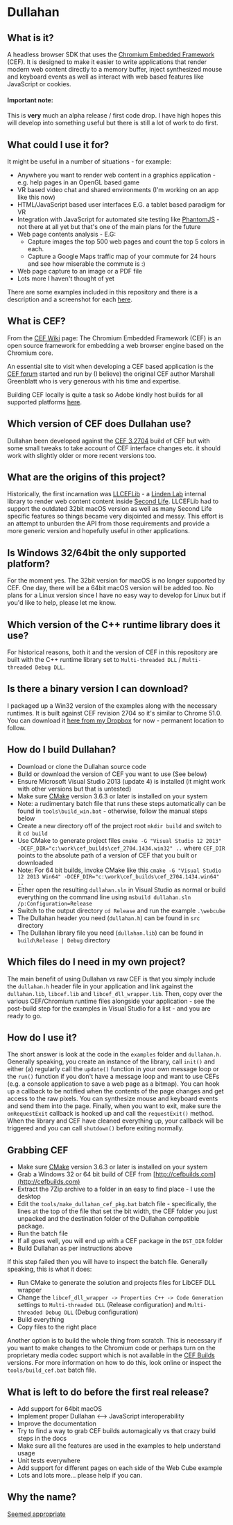 # Dullahan

## What is it?

A headless browser SDK that uses the [Chromium Embedded Framework](https://en.wikipedia.org/wiki/Chromium_Embedded_Framework) (CEF). It is designed to make it easier to write applications that render modern web content directly to a memory buffer, inject synthesized mouse and keyboard events as well as interact with web based features like JavaScript or cookies.

#### **Important note**: 
This is __very__ much an alpha release / first code drop. I have high hopes this will develop into something useful but there is still a lot of work to do first.

## What could I use it for?

It might be useful in a number of situations - for example:

* Anywhere you want to render web content in a graphics application - e.g. help pages in an OpenGL based game
* VR based video chat and shared environments (I'm working on an app like this now)
* HTML/JavaScript based user interfaces E.G. a tablet based paradigm for VR
* Integration with JavaScript for automated site testing like [PhantomJS](http://phantomjs.org/) - not there at all yet but that's one of the main plans for the future
* Web page contents analysis - E.G:
  * Capture images the top 500 web pages and count the top 5 colors in each.
  * Capture a Google Maps traffic map of your commute for 24 hours and see how miserable the commute is :)
* Web page capture to an image or a PDF file
* Lots more I haven't thought of yet

There are some examples included in this repository and there is a description and a screenshot for each [here](./examples/README.md). 

## What is CEF?

From the [CEF Wiki](https://en.wikipedia.org/wiki/Chromium_Embedded_Framework) page: The Chromium Embedded Framework (CEF) is an open source framework for embedding a web browser engine based on the Chromium core. 

An essential site to visit when developing a CEF based application is the [CEF forum](http://magpcss.org/ceforum/) started and run by (I believe) the original CEF author Marshall Greenblatt who is very generous with his time and expertise.

Building CEF locally is quite a task so Adobe kindly host builds for all supported platforms [here](http://cefbuilds.com).

## Which version of CEF does Dullahan use?

Dullahan been developed against the [CEF 3.2704](https://cefbuilds.com) build of CEF but with some small tweaks to take account of CEF interface changes etc. it should work with slightly older or more recent versions too.

## What are the origins of this project?

Historically, the first incarnation was [LLCEFLib](https://bitbucket.org/lindenlab/3p-llceflib) - a [Linden Lab](http://lindenlab.com) internal library to render web content content inside [Second Life](http://secondlife.com). LLCEFLib had to support the outdated 32bit macOS version as well as many Second Life specific features so things became very disjointed and messy. This effort is an attempt to unburden the API from those requirements and provide a more generic version and hopefully useful in other applications.

## Is Windows 32/64bit the only supported platform?

For the moment yes. The 32bit version for macOS is no longer supported by CEF. One day, there will be a 64bit macOS version will be added too. No plans for a Linux version since I have no easy way to develop for Linux but if you'd like to help, please let me know.

## Which version of the C++ runtime library does it use?

For historical reasons, both it and the version of CEF in this repository are built with the C++ runtime library set to `Multi-threaded DLL` /  `Multi-threaded Debug DLL`. 

## Is there a binary version I can download? ##

I packaged up a Win32 version of the examples along with the necessary runtimes. It is built against CEF revision 2704 so it's similar to Chrome 51.0. You can download it [here from my Dropbox](https://dl.dropboxusercontent.com/u/1109/dullahan_bin_examples-1.1.507-win32.zip) for now - permanent location to follow.

## How do I build Dullahan?

* Download or clone the Dullahan source code
* Build or download the version of CEF you want to use (See below)
* Ensure Microsoft Visual Studio 2013 (update 4) is installed (it might work with other versions but that is untested)
* Make sure [CMake](https://cmake.org/) version 3.6.3 or later is installed on your system
* Note: a rudimentary batch file that runs these steps automatically can be found in `tools\build_win.bat` - otherwise, follow the manual steps below
* Create a new directory off of the project root `mkdir build` and switch to it `cd build`
* Use CMake to generate project files `cmake -G "Visual Studio 12 2013" -DCEF_DIR="c:\work\cef_builds\cef_2704.1434.win32" ..` where `CEF_DIR` points to the absolute path of a version of CEF that you built or downloaded
* Note: For 64 bit builds, invoke CMake like this `cmake -G "Visual Studio 12 2013 Win64" -DCEF_DIR="c:\work\cef_builds\cef_2704.1434.win64" ..`
* Either open the resulting `dullahan.sln` in Visual Studio as normal or build everything on the command line using `msbuild dullahan.sln /p:Configuration=Release`
* Switch to the output directory `cd Release` and run the example `.\webcube`
* The Dullahan header you need (`dullahan.h`) can be found in `src` directory
* The Dullahan library file you need (`dullahan.lib`) can be found in `build\Release | Debug` directory

## Which files do I need in my own project?

The main benefit of using Dullahan vs raw CEF is that you simply include the `dullahan.h` header file in your application and link against the `dullahan.lib`, `libcef.lib` and `libcef_dll_wrapper.lib`. Then, copy over the various CEF/Chromium runtime files alongside your application - see the post-build step for the examples in Visual Studio for a list - and you are ready to go.

## How do I use it?

The short answer is look at the code in the `examples` folder and `dullahan.h`. Generally speaking, you create an instance of the library, call `init()` and either (a) regularly call the `update()` function in your own message loop or the `run()` function if you don't have a message loop and want to use CEFs (e.g. a console application to save a web page as a bitmap). You can hook up a callback to be notified when the contents of the page changes and get access to the raw pixels. You can synthesize mouse and keyboard events and send them into the page. Finally, when you want to exit, make sure the `onRequestExit` callback is hooked up and call the `requestExit()` method. When the library and CEF have cleaned everything up, your callback will be triggered and you can call `shutdown()` before exiting normally.

## Grabbing CEF

* Make sure [CMake](https://cmake.org/) version 3.6.3 or later is installed on your system
* Grab a Windows 32 or 64 bit build of CEF from [http://cefbuilds.com](http://cefbuilds.com)
* Extract the 7Zip archive to a folder in an easy to find place - I use the desktop
* Edit the `tools/make_dullahan_cef_pkg.bat` batch file - specifically, the lines at the top of the file that set the bit width, the CEF folder you just unpacked and the destination folder of the Dullahan compatible package.
* Run the batch file
* If all goes well, you will end up with a CEF package in the `DST_DIR` folder
* Build Dullahan as per instructions above

If this step failed then you will have to inspect the batch file. Generally speaking, this is what it does:

* Run CMake to generate the solution and projects files for LibCEF DLL wrapper
* Change the `libcef_dll_wrapper -> Properties C++ -> Code Generation` settings to `Multi-threaded DLL` (Release configuration) and `Multi-threaded Debug DLL` (Debug configuration) 
* Build everything
* Copy files to the right place

Another option is to build the whole thing from scratch. This is necessary if you want to make changes to the Chromium code or perhaps turn on the proprietary media codec support which is not available in the [CEF Builds](http://cefbuilds.com) versions. For more information on how to do this, look online or inspect the `tools/build_cef.bat` batch file.

## What is left to do before the first real release?

*   Add support for 64bit macOS
*   Implement proper Dullahan <--> JavaScript interoperability
*   Improve the documentation
*   Try to find a way to grab CEF builds automagically vs that crazy build steps in the docs
*   Make sure all the features are used in the examples to help understand usage
*   Unit tests everywhere
*   Add support for different pages on each side of the Web Cube example
*   Lots and lots more... please help if you can.

## Why the name?

[Seemed appropriate](https://www.google.com/search?q=dullahan)